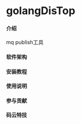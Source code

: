 # golangDisTop

#### 介绍
mq publish工具

#### 软件架构



#### 安装教程


#### 使用说明



#### 参与贡献



#### 码云特技

